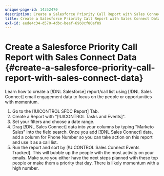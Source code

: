 ```yaml
---
unique-page-id: 14352470
description: Create a Salesforce Priority Call Report with Sales Connect Data - Marketo Docs - Product Documentation
title: Create a Salesforce Priority Call Report with Sales Connect Data
exl-id: eede4c34-d570-4dbc-beaf-6960cf80af89
---
```

# Create a Salesforce Priority Call Report with Sales Connect Data {#create-a-salesforce-priority-call-report-with-sales-connect-data}

Learn how to create a [!DNL Salesforce] report/call list using [!DNL Sales Connect] email engagement data to focus on the people or opportunities with momentum.

1. Go to the [!UICONTROL SFDC Report] Tab.
1. Create a Report with "[!UICONTROL Tasks and Events]".
1. Set your filters and choose a date range.
1. Drag [!DNL Sales Connect] data into your columns by typing "Marketo Sales" into the field search. Once you add [!DNL Sales Connect] data, add a column for Phone Number so you can take action on this report and use it as a call list.
1. Run the report and sort by [!UICONTROL Sales Connect Events Tracked]. This will bubble up the people with the most activity on your emails. Make sure you either have the next steps planned with these top people or make them a priority that day. There is likely momentum with a high number.
